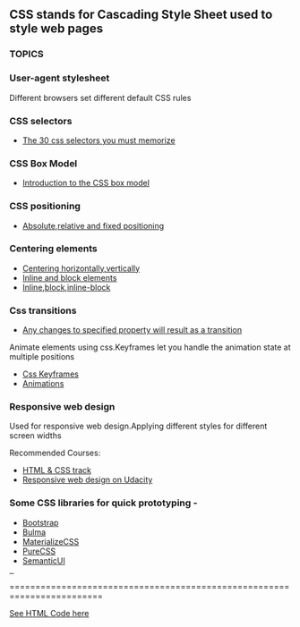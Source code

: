 
## CSS stands for Cascading Style Sheet used to style web pages

### TOPICS

### User-agent stylesheet
	
Different browsers set different default CSS rules

### CSS selectors
* [The 30 css selectors you must memorize](https://code.tutsplus.com/tutorials/the-30-css-selectors-you-must-memorize--net-16048)

### CSS Box Model
* [Introduction to the CSS box model](https://developer.mozilla.org/en-US/docs/Web/CSS/CSS_Box_Model/Introduction_to_the_CSS_box_model)

### CSS positioning
* [Absolute,relative and fixed positioning](http://www.barelyfitz.com/screencast/html-training/css/positioning/)
	
### Centering elements
	
* [Centering horizontally,vertically](https://css-tricks.com/centering-css-complete-guide/)
* [Inline and block elements](http://learnlayout.com/display.html)
* [Inline,block,inline-block](http://learnlayout.com/display.html)
	

### Css transitions

* [Any changes to specified property will result as a transition](https://developer.mozilla.org/en-US/docs/Web/CSS/CSS_Transitions/Using_CSS_transitions)
	
Animate elements using css.Keyframes let you handle the animation state at multiple positions
* [Css Keyframes](https://developer.mozilla.org/en-US/docs/Web/CSS/@keyframes)
* [Animations](https://developer.mozilla.org/en-US/docs/Web/CSS/CSS_Animations/Using_CSS_animations)

### Responsive web design
Used for responsive web design.Applying different styles for different screen widths 

Recommended Courses:
* [HTML & CSS track](https://learn.freecodecamp.org/)
* [Responsive web design on Udacity](https://in.udacity.com/course/responsive-web-design-fundamentals--ud893)
	
### Some CSS libraries for quick prototyping -

* [Bootstrap](https://getbootstrap.com/)
* [Bulma](https://bulma.io/)
* [MaterializeCSS](https://materializecss.com)
* [PureCSS](https://purecss.io/)	
* [SemanticUI](https://semantic-ui.com/)


<hr style="width:8px;">


========================================================================

[See HTML Code here ](./html)